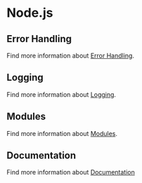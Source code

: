 # Node.js

## Error Handling

Find more information about [Error Handling](./nodejs/errors.md).

## Logging

Find more information about [Logging](./nodejs/logging.md).

## Modules

Find more information about [Modules](./nodejs/modules.md).

## Documentation

Find more information about [Documentation](./nodejs/documentation.md)
